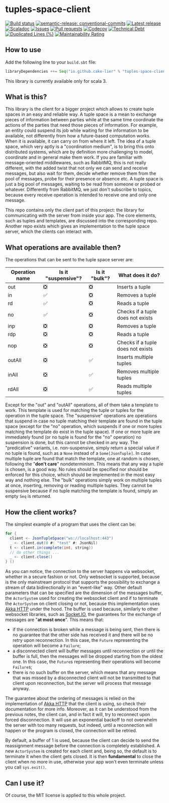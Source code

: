 # tuples-space-client

[![Build status](https://github.com/cake-lier/tuples-space-client/actions/workflows/release.yml/badge.svg)](https://github.com/cake-lier/tuples-space-client/actions/workflows/release.yml)
[![semantic-release: conventional-commits](https://img.shields.io/badge/semantic--release-conventional_commits-e10098?logo=semantic-release)](https://github.com/semantic-release/semantic-release)
[![Latest release](https://img.shields.io/github/v/release/cake-lier/tuples-space-client)](https://github.com/cake-lier/tuples-space-client/releases/latest/)
[![Scaladoc](https://img.shields.io/github/v/release/cake-lier/tuples-space-client?label=scaladoc)](https://cake-lier.github.io/tuples-space-client/io/github/cakelier)
[![Issues](https://img.shields.io/github/issues/cake-lier/tuples-space-client)](https://github.com/cake-lier/tuples-space-client/issues)
[![Pull requests](https://img.shields.io/github/issues-pr/cake-lier/tuples-space-client)](https://github.com/cake-lier/tuples-space-client/pulls)
[![Codecov](https://codecov.io/gh/cake-lier/tuples-space-client/branch/main/graph/badge.svg?token=UX36N6CU78)](https://codecov.io/gh/cake-lier/tuples-space-client)
[![Technical Debt](https://sonarcloud.io/api/project_badges/measure?project=cake-lier_tuples-space-client&metric=sqale_index)](https://sonarcloud.io/summary/new_code?id=cake-lier_tuples-space-client)
[![Duplicated Lines (%)](https://sonarcloud.io/api/project_badges/measure?project=cake-lier_tuples-space-client&metric=duplicated_lines_density)](https://sonarcloud.io/summary/new_code?id=cake-lier_tuples-space-client)
[![Maintainability Rating](https://sonarcloud.io/api/project_badges/measure?project=cake-lier_tuples-space-client&metric=sqale_rating)](https://sonarcloud.io/summary/new_code?id=cake-lier_tuples-space-client)

## How to use

Add the following line to your `build.sbt` file:

```scala 3
libraryDependencies ++= Seq("io.github.cake-lier" % "tuples-space-client" % "1.0.0")
```

This library is currently available only for scala 3.

## What is this?

This library is the client for a bigger project which allows to create tuple spaces in an easy and reliable way. A tuple space is a 
mean to exchange pieces of information between parties while at the same time coordinate the actions of the parties that need 
those pieces of information. For example, an entity could suspend its job while waiting for the information to be available, not 
differently from how a future-based computation works. When it is available, it can carry on from where it left. The idea of a 
tuple space, which very aptly is a "coordination medium", is to bring this onto distributed systems, which are by definition more
challenging to model, coordinate and in general make them work. If you are familiar with message-oriented middlewares, such as 
RabbitMQ, this is not really different, with the added twist that not only we can send and receive messages, but also wait for 
them, decide whether remove them from the pool of messages, probe for their presence or absence etc. A tuple space is just a big 
pool of messages, waiting to be read from someone or probed or whatever. Differently from RabbitMQ, we just don't subscribe to 
topics, because every receive operation is intended to receive one and only one message.

This repo contains only the client part of this project: the library for communicating with the server from inside your app. The 
core elements, such as tuples and templates, are discussed into the corresponding repo. Another repo exists which gives an 
implementation to the tuple space server, which the clients can interact with.

## What operations are available then?

The operations that can be sent to the tuple space server are:

| Operation name | Is it "suspensive"? | Is it "bulk"? | What does it do?                  |
|----------------|---------------------|---------------|-----------------------------------|
| out            | ❎                   | ❎             | Inserts a tuple                   |
| in             | ✅                   | ❎             | Removes a tuple                   |
| rd             | ✅                   | ❎             | Reads a tuple                     |
| no             | ✅                   | ❎             | Checks if a tuple does not exists |
| inp            | ❎                   | ❎             | Removes a tuple                   |
| rdp            | ❎                   | ❎             | Reads a tuple                     |
| nop            | ❎                   | ❎             | Checks if a tuple does not exists |
| outAll         | ❎                   | ✅             | Inserts multiple tuples           |
| inAll          | ❎                   | ✅             | Removes multiple tuples           |
| rdAll          | ❎                   | ✅             | Reads multiple tuples             |

Except for the "out" and "outAll" operations, all of them take a template to work. This template is used for matching the tuple or
tuples for the operation in the tuple space. The "suspensive" operations are operations that suspend in case no tuple matching
their template are found in the tuple space (except for the "no" operation, which suspends if one or more tuples matching the
template do exist in the tuple space). If one or more tuple are immediately found (or no tuple is found for the "no" operation) no
suspension is done, but this cannot be checked in any way. The "predicative" variants, i.e. non-suspensive, simply return a special
value if no tuple is found, such as a ```None``` instead of a ```Some[JsonTuple]```. In case multiple tuple are found that match
the template, one at random is chosen, following the "**don't care**" nondeterminism. This means that any way a tuple is chosen,
is a good way. No rules should be specified nor should be enforced for this choice, which should be implemented in the most easy
way and nothing else. The "bulk" operations simply work on multiple tuples at once, inserting, removing or reading multiple tuples.
They cannot be suspensive because if no tuple matching the template is found, simply an empty ```Seq``` is returned.

## How the client works?

The simplest example of a program that uses the client can be:

```scala 3
for {
  client <- JsonTupleSpace("ws://localhost:443")
  _ <- client.out(0 #: "test" #: JsonNil)
  t <- client.in(complete(int, string))
  // do other things ...
  _ <- client.close()
} ()
```

As you can notice, the connection to the server happens via websocket, whether in a secure fashion or not. Only websocket is
supported, because is the only mainstream protocol that supports the possibility to exchange a stream of data bidirectionally in
an "event-like" way. Other default parameters that can be specified are the dimension of the messages buffer, the 
```ActorSystem``` used for creating the websocket client and if to terminate the ```ActorSystem``` on client closing or not, 
because this implementation uses [Akka HTTP](https://doc.akka.io/docs/akka-http/current/index.html) under the hood. The buffer is used because, similarly to other websocket 
libraries, such as [Socket.IO](https://socket.io/), the guarantees for the exchange of messages are "**at most once**". This means that:

* if the connection is broken while a message is being sent, then there is no guarantee that the other side has received it and 
  there will be no retry upon reconnection. In this case, the ```Future``` representing the operation will become a ```Failure```;
* a disconnected client will buffer messages until reconnection or until the buffer is full, then the messages will be dropped
  starting from the oldest one. In this case, the ```Future```s representing their operations will become ```Failure```s;
* there is no such buffer on the server, which means that any message that was missed by a disconnected client will not be 
  transmitted to that client upon reconnection, but the server will process that message anyway.

The guarantee about the ordering of messages is relied on the implementation of 
[Akka HTTP](https://doc.akka.io/docs/akka-http/current/index.html) that the client is using, so check their documentation for 
more info. Moreover, as it can be understood from the previous notes, the client can, and in fact it will, try to reconnect upon
forced disconnection. It will use an exponential backoff to not overwhelm the server with too many requests, but indeed,
until a reconnection will happen or the program is closed, the connection will be retried.

By default, a buffer of 1 is used, because the client can decide to send the reassignment message before the connection is
completely established. A new ```ActorSystem``` is created for each client and, being so, the default is to terminate it when the
client gets closed. It is then **fundamental** to close the client when no more in use, otherwise your app won't even terminate
unless you call ```sys.exit()```.

## Can I use it?

Of course, the MIT license is applied to this whole project.
